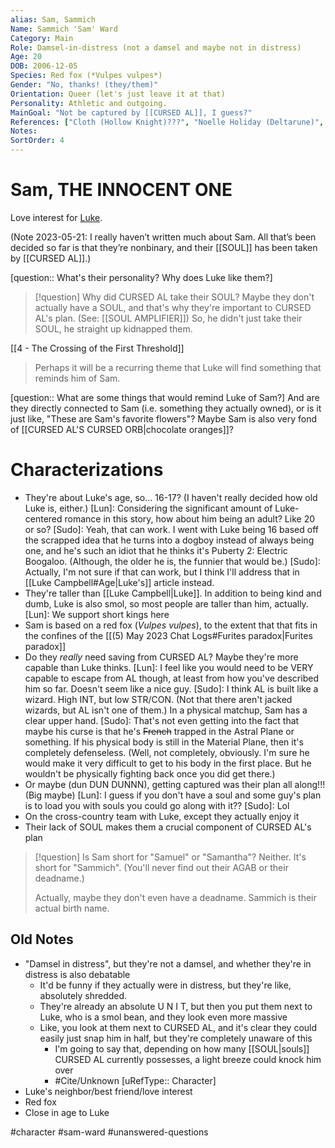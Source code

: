 ```yaml
---
alias: Sam, Sammich
Name: Sammich 'Sam' Ward
Category: Main
Role: Damsel-in-distress (not a damsel and maybe not in distress)
Age: 20
DOB: 2006-12-05
Species: Red fox (*Vulpes vulpes*)
Gender: "No, thanks! (they/them)"
Orientation: Queer (let's just leave it at that)
Personality: Athletic and outgoing.
MainGoal: "Not be captured by [[CURSED AL]], I guess?"
References: ["Cloth (Hollow Knight)???", "Noelle Holiday (Deltarune)", "Kronk (The Emperor's New Groove)"]
Notes:
SortOrder: 4
---
```

# Sam, THE INNOCENT ONE
Love interest for [Luke](Luke%20Campbell.md).

(Note 2023-05-21: I really haven’t written much about Sam. All that’s been decided so far is that they’re nonbinary, and their [[SOUL]] has been taken by [[CURSED AL]].)

[question:: What's their personality? Why does Luke like them?]

>[!question] Why did CURSED AL take their SOUL?
>Maybe they don't actually have a SOUL, and that's why they're important to CURSED AL's plan. (See: [[SOUL AMPLIFIER]]) So, he didn't just take their SOUL, he straight up kidnapped them.

[[4 - The Crossing of the First Threshold]]
>Perhaps it will be a recurring theme that Luke will find something that reminds him of Sam.

[question:: What are some things that would remind Luke of Sam?] And are they directly connected to Sam (i.e. something they actually owned), or is it just like, "These are Sam's favorite flowers"? Maybe Sam is also very fond of [[CURSED AL'S CURSED ORB|chocolate oranges]]?

# Characterizations

* They're about Luke's age, so... 16-17? (I haven't really decided how old Luke is, either.)
	[Lun]: Considering the significant amount of Luke-centered romance in this story, how about him being an adult? Like 20 or so?
	[Sudo]: Yeah, that can work. I went with Luke being 16 based off the scrapped idea that he turns into a dogboy instead of always being one, and he's such an idiot that he thinks it's Puberty 2: Electric Boogaloo. (Although, the older he is, the funnier that would be.)
	[Sudo]: Actually, I'm not sure if that can work, but I think I'll address that in [[Luke Campbell#Age|Luke's]] article instead.
* They're taller than [[Luke Campbell|Luke]]. In addition to being kind and dumb, Luke is also smol, so most people are taller than him, actually.
	[Lun]: We support short kings here
* Sam is based on a red fox (*Vulpes vulpes*), to the extent that that fits in the confines of the [[(5) May 2023 Chat Logs#Furites paradox|Furites paradox]]
* Do they *really* need saving from CURSED AL? Maybe they're more capable than Luke thinks.
	[Lun]: I feel like you would need to be VERY capable to escape from AL though, at least from how you've described him so far. Doesn't seem like a nice guy.
	[Sudo]: I think AL is built like a wizard. High INT, but low STR/CON. (Not that there aren't jacked wizards, but AL isn't one of them.) In a physical matchup, Sam has a clear upper hand.
	[Sudo]: That's not even getting into the fact that maybe his curse is that he's ~~French~~ trapped in the Astral Plane or something. If his physical body is still in the Material Plane, then it's completely defenseless. (Well, not completely, obviously. I'm sure he would make it very difficult to get to his body in the first place. But he wouldn't be physically fighting back once you did get there.)
* Or maybe (dun DUN DUNNN), getting captured was their plan all along!!! (Big maybe)
	[Lun]: I guess if you don't have a soul and some guy's plan is to load you with souls you could go along with it??
	[Sudo]: Lol 
* On the cross-country team with Luke, except they actually enjoy it
* Their lack of SOUL makes them a crucial component of CURSED AL's plan


>[!question] Is Sam short for "Samuel" or "Samantha"?
>Neither. It's short for "Sammich". (You'll never find out their AGAB or their deadname.)
>
>Actually, maybe they don't even have a deadname. Sammich is their actual birth name.

## Old Notes
- "Damsel in distress", but they're not a damsel, and whether they're in distress is also debatable
	- It'd be funny if they actually were in distress, but they're like, absolutely shredded.
	- They're already an absolute U N I T, but then you put them next to Luke, who is a smol bean, and they look even more massive
	- Like, you look at them next to CURSED AL, and it's clear they could easily just snap him in half, but they're completely unaware of this
		- I'm going to say that, depending on how many [[SOUL|souls]] CURSED AL currently possesses, a light breeze could knock him over
		- #Cite/Unknown [uRefType:: Character]
- Luke's neighbor/best friend/love interest
- Red fox
- Close in age to Luke

#character #sam-ward #unanswered-questions 